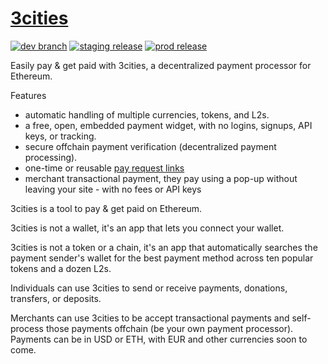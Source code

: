 # [3cities](https://3cities.xyz/)

<!-- add some kind of virtual browser render check to CI/CD so that the build doesn't break in staging when eg. transpilation fails and the bundle doesn't parse, eg. BigInt Math.pow issue -->

[![dev branch](https://github.com/3cities/3cities/actions/workflows/0-build-dev.yml/badge.svg)](https://github.com/3cities/3cities/actions/workflows/0-build-dev.yml)
[![staging release](https://github.com/3cities/3cities/actions/workflows/1-deploy-main-to-staging.yml/badge.svg)](https://github.com/3cities/3cities/actions/workflows/1-deploy-main-to-staging.yml)
[![prod release](https://github.com/3cities/3cities/actions/workflows/2-deploy-staging-to-prod.yml/badge.svg)](https://github.com/3cities/3cities/actions/workflows/2-deploy-staging-to-prod.yml)

Easily pay & get paid with 3cities, a decentralized payment processor for Ethereum.

Features
- automatic handling of multiple currencies, tokens, and L2s.
- a free, open, embedded payment widget, with no logins, signups, API keys, or tracking.
- secure offchain payment verification (decentralized payment processing).
- one-time or reusable [pay request links](https://3cities.xyz/#/pay-link)
- merchant transactional payment, they pay using a pop-up without leaving your site - with no fees or API keys

3cities is a tool to pay & get paid on Ethereum.

3cities is not a wallet, it's an app that lets you connect your wallet.

3cities is not a token or a chain, it's an app that automatically searches the payment sender's wallet for the best payment method across ten popular tokens and a dozen L2s.

Individuals can use 3cities to send or receive payments, donations, transfers, or deposits.

Merchants can use 3cities to be accept transactional payments and self-process those payments offchain (be your own payment processor). Payments can be in USD or ETH, with EUR and other currencies soon to come.
